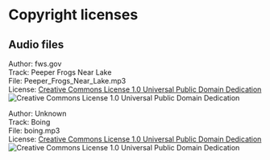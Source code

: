 # Copyright licenses

## Audio files

Author: fws.gov<br/>
Track: Peeper Frogs Near Lake<br/>
File: Peeper_Frogs_Near_Lake.mp3<br/>
License: [Creative Commons License 1.0 Universal Public Domain Dedication](https://creativecommons.org/publicdomain/zero/1.0/)<br/>
![Creative Commons License 1.0 Universal Public Domain Dedication](https://i.creativecommons.org/p/zero/1.0/88x31.png)<br/>

Author: Unknown<br/>
Track: Boing<br/>
File: boing.mp3<br/>
License: [Creative Commons License 1.0 Universal Public Domain Dedication](https://creativecommons.org/publicdomain/zero/1.0/)<br/>
![Creative Commons License 1.0 Universal Public Domain Dedication](https://i.creativecommons.org/p/zero/1.0/88x31.png)<br/>